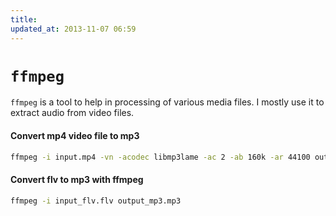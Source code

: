 ```yaml
---
title:
updated_at: 2013-11-07 06:59
---
```


# `ffmpeg`

`ffmpeg` is a tool to help in processing of various media files. I mostly use
it to extract audio from video files. 

#### Convert mp4 video file to mp3

```bash
ffmpeg -i input.mp4 -vn -acodec libmp3lame -ac 2 -ab 160k -ar 44100 output.mp3
```

#### Convert flv to mp3 with ffmpeg

```bash
ffmpeg -i input_flv.flv output_mp3.mp3
```
